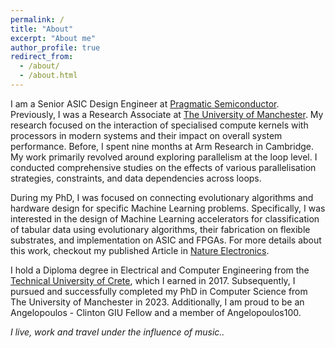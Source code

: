 ```yaml
---
permalink: /
title: "About"
excerpt: "About me"
author_profile: true
redirect_from:
  - /about/
  - /about.html
---
```


I am a Senior ASIC Design Engineer at <a href="https://www.pragmaticsemi.com">Pragmatic Semiconductor</a>. Previously, I was a Research Associate at <a href="https://www.manchester.ac.uk">The University of Manchester</a>. My research focused on the interaction of specialised compute kernels with processors in modern systems and their impact on overall system performance. Before, I spent nine months at Arm Research in Cambridge. My work primarily revolved around exploring parallelism at the loop level. I conducted comprehensive studies on the effects of various parallelisation strategies, constraints, and data dependencies across loops.

During my PhD, I was focused on connecting evolutionary algorithms and hardware design for specific Machine Learning problems. Specifically, I was interested in the design of Machine Learning accelerators for classification of tabular data using evolutionary algorithms, their fabrication on flexible substrates, and implementation on ASIC and FPGAs. For more details about this work, checkout my published Article in <a href="https://www.nature.com/articles/s41928-024-01157-5">Nature Electronics</a>.

I hold a Diploma degree in Electrical and Computer Engineering from the <a href="https://www.tuc.gr/en/home">Technical University of Crete</a>, which I earned in 2017. Subsequently, I pursued and successfully completed my PhD in Computer Science from The University of Manchester in 2023. Additionally, I am proud to be an Angelopoulos - Clinton GIU Fellow and a member of Angelopoulos100.

<i>I live, work and travel under the influence of music..</i>